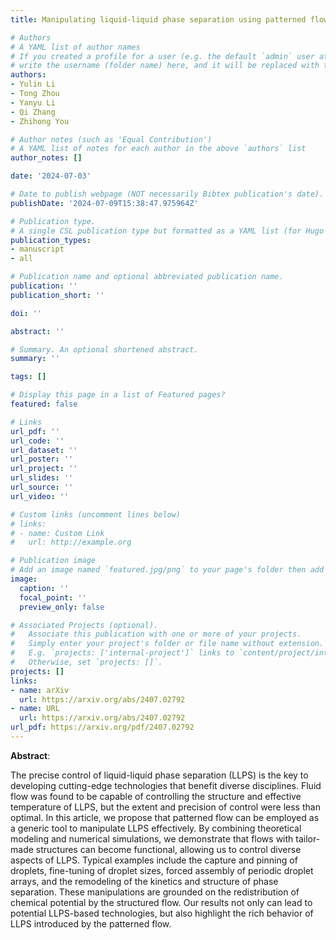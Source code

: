 ```yaml
---
title: Manipulating liquid-liquid phase separation using patterned flow

# Authors
# A YAML list of author names
# If you created a profile for a user (e.g. the default `admin` user at `content/authors/admin/`), 
# write the username (folder name) here, and it will be replaced with their full name and linked to their profile.
authors:
- Yulin Li
- Tong Zhou
- Yanyu Li
- Qi Zhang
- Zhihong You

# Author notes (such as 'Equal Contribution')
# A YAML list of notes for each author in the above `authors` list
author_notes: []

date: '2024-07-03'

# Date to publish webpage (NOT necessarily Bibtex publication's date).
publishDate: '2024-07-09T15:38:47.975964Z'

# Publication type.
# A single CSL publication type but formatted as a YAML list (for Hugo requirements).
publication_types:
- manuscript
- all

# Publication name and optional abbreviated publication name.
publication: ''
publication_short: ''

doi: ''

abstract: ''

# Summary. An optional shortened abstract.
summary: ''

tags: []

# Display this page in a list of Featured pages?
featured: false

# Links
url_pdf: ''
url_code: ''
url_dataset: ''
url_poster: ''
url_project: ''
url_slides: ''
url_source: ''
url_video: ''

# Custom links (uncomment lines below)
# links:
# - name: Custom Link
#   url: http://example.org

# Publication image
# Add an image named `featured.jpg/png` to your page's folder then add a caption below.
image:
  caption: ''
  focal_point: ''
  preview_only: false

# Associated Projects (optional).
#   Associate this publication with one or more of your projects.
#   Simply enter your project's folder or file name without extension.
#   E.g. `projects: ['internal-project']` links to `content/project/internal-project/index.md`.
#   Otherwise, set `projects: []`.
projects: []
links:
- name: arXiv
  url: https://arxiv.org/abs/2407.02792
- name: URL
  url: https://arxiv.org/abs/2407.02792
url_pdf: https://arxiv.org/pdf/2407.02792  
---
```



**Abstract**:

The precise control of liquid-liquid phase separation (LLPS) is the key to developing cutting-edge technologies that benefit diverse disciplines. Fluid flow was found to be capable of controlling the structure and effective temperature of LLPS, but the extent and precision of control were less than optimal. In this article, we propose that patterned flow can be employed as a generic tool to manipulate LLPS effectively. By combining theoretical modeling and numerical simulations, we demonstrate that flows with tailor-made structures can become functional, allowing us to control diverse aspects of LLPS. Typical examples include the capture and pinning of droplets, fine-tuning of droplet sizes, forced assembly of periodic droplet arrays, and the remodeling of the kinetics and structure of phase separation. These manipulations are grounded on the redistribution of chemical potential by the structured flow. Our results not only can lead to potential LLPS-based technologies, but also highlight the rich behavior of LLPS introduced by the patterned flow.